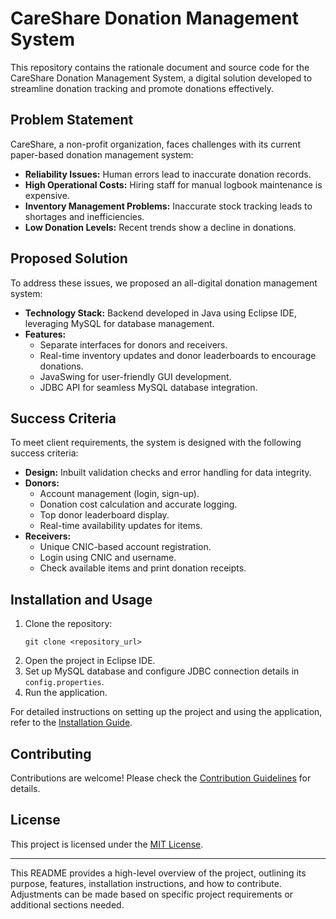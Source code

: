 

# CareShare Donation Management System

This repository contains the rationale document and source code for the CareShare Donation Management System, a digital solution developed to streamline donation tracking and promote donations effectively.

## Problem Statement

CareShare, a non-profit organization, faces challenges with its current paper-based donation management system:
- **Reliability Issues:** Human errors lead to inaccurate donation records.
- **High Operational Costs:** Hiring staff for manual logbook maintenance is expensive.
- **Inventory Management Problems:** Inaccurate stock tracking leads to shortages and inefficiencies.
- **Low Donation Levels:** Recent trends show a decline in donations.

## Proposed Solution

To address these issues, we proposed an all-digital donation management system:
- **Technology Stack:** Backend developed in Java using Eclipse IDE, leveraging MySQL for database management.
- **Features:** 
  - Separate interfaces for donors and receivers.
  - Real-time inventory updates and donor leaderboards to encourage donations.
  - JavaSwing for user-friendly GUI development.
  - JDBC API for seamless MySQL database integration.

## Success Criteria

To meet client requirements, the system is designed with the following success criteria:
- **Design:** Inbuilt validation checks and error handling for data integrity.
- **Donors:** 
  - Account management (login, sign-up).
  - Donation cost calculation and accurate logging.
  - Top donor leaderboard display.
  - Real-time availability updates for items.
- **Receivers:** 
  - Unique CNIC-based account registration.
  - Login using CNIC and username.
  - Check available items and print donation receipts.

## Installation and Usage

1. Clone the repository:
   ```
   git clone <repository_url>
   ```
2. Open the project in Eclipse IDE.
3. Set up MySQL database and configure JDBC connection details in `config.properties`.
4. Run the application.

For detailed instructions on setting up the project and using the application, refer to the [Installation Guide](installation.md).

## Contributing

Contributions are welcome! Please check the [Contribution Guidelines](CONTRIBUTING.md) for details.

## License

This project is licensed under the [MIT License](LICENSE).

---

This README provides a high-level overview of the project, outlining its purpose, features, installation instructions, and how to contribute. Adjustments can be made based on specific project requirements or additional sections needed.
